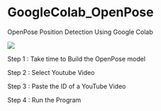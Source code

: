 # GoogleColab_OpenPose
OpenPose Position Detection Using Google Colab

![](Images/output.jpg)

Step 1 : Take time to Build the OpenPose model

Step 2 : Select Youtube Video

Step 3 : Paste the ID of a YouTube Video

Step 4 : Run the Program 
    
